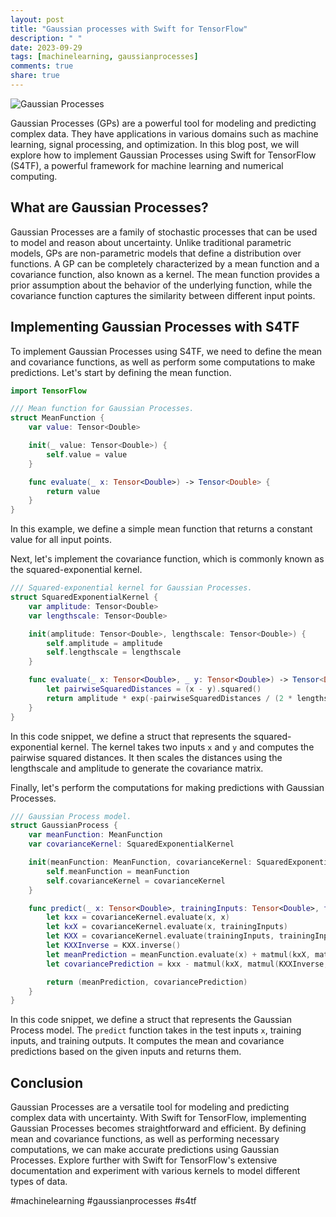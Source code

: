 ```yaml
---
layout: post
title: "Gaussian processes with Swift for TensorFlow"
description: " "
date: 2023-09-29
tags: [machinelearning, gaussianprocesses]
comments: true
share: true
---
```


![Gaussian Processes](https://example.com/gaussian_processes.png)

Gaussian Processes (GPs) are a powerful tool for modeling and predicting complex data. They have applications in various domains such as machine learning, signal processing, and optimization. In this blog post, we will explore how to implement Gaussian Processes using Swift for TensorFlow (S4TF), a powerful framework for machine learning and numerical computing.

## What are Gaussian Processes?

Gaussian Processes are a family of stochastic processes that can be used to model and reason about uncertainty. Unlike traditional parametric models, GPs are non-parametric models that define a distribution over functions. A GP can be completely characterized by a mean function and a covariance function, also known as a kernel. The mean function provides a prior assumption about the behavior of the underlying function, while the covariance function captures the similarity between different input points.

## Implementing Gaussian Processes with S4TF

To implement Gaussian Processes using S4TF, we need to define the mean and covariance functions, as well as perform some computations to make predictions. Let's start by defining the mean function.

```swift
import TensorFlow

/// Mean function for Gaussian Processes.
struct MeanFunction {
    var value: Tensor<Double>

    init(_ value: Tensor<Double>) {
        self.value = value 
    }

    func evaluate(_ x: Tensor<Double>) -> Tensor<Double> {
        return value
    }
}
```

In this example, we define a simple mean function that returns a constant value for all input points.

Next, let's implement the covariance function, which is commonly known as the squared-exponential kernel.

```swift
/// Squared-exponential kernel for Gaussian Processes.
struct SquaredExponentialKernel {
    var amplitude: Tensor<Double>
    var lengthscale: Tensor<Double>

    init(amplitude: Tensor<Double>, lengthscale: Tensor<Double>) {
        self.amplitude = amplitude
        self.lengthscale = lengthscale
    }

    func evaluate(_ x: Tensor<Double>, _ y: Tensor<Double>) -> Tensor<Double> {
        let pairwiseSquaredDistances = (x - y).squared()
        return amplitude * exp(-pairwiseSquaredDistances / (2 * lengthscale))
    }
}
```

In this code snippet, we define a struct that represents the squared-exponential kernel. The kernel takes two inputs `x` and `y` and computes the pairwise squared distances. It then scales the distances using the lengthscale and amplitude to generate the covariance matrix.

Finally, let's perform the computations for making predictions with Gaussian Processes.

```swift
/// Gaussian Process model.
struct GaussianProcess {
    var meanFunction: MeanFunction
    var covarianceKernel: SquaredExponentialKernel

    init(meanFunction: MeanFunction, covarianceKernel: SquaredExponentialKernel) {
        self.meanFunction = meanFunction
        self.covarianceKernel = covarianceKernel
    }

    func predict(_ x: Tensor<Double>, trainingInputs: Tensor<Double>, trainingOutputs: Tensor<Double>) -> Tensor<Double> {
        let kxx = covarianceKernel.evaluate(x, x)
        let kxX = covarianceKernel.evaluate(x, trainingInputs)
        let KXX = covarianceKernel.evaluate(trainingInputs, trainingInputs)
        let KXXInverse = KXX.inverse()
        let meanPrediction = meanFunction.evaluate(x) + matmul(kxX, matmul(KXXInverse, trainingOutputs - meanFunction.evaluate(trainingInputs)))
        let covariancePrediction = kxx - matmul(kxX, matmul(KXXInverse, kxX.transposed()))

        return (meanPrediction, covariancePrediction)
    }
}
```

In this code snippet, we define a struct that represents the Gaussian Process model. The `predict` function takes in the test inputs `x`, training inputs, and training outputs. It computes the mean and covariance predictions based on the given inputs and returns them.

## Conclusion

Gaussian Processes are a versatile tool for modeling and predicting complex data with uncertainty. With Swift for TensorFlow, implementing Gaussian Processes becomes straightforward and efficient. By defining mean and covariance functions, as well as performing necessary computations, we can make accurate predictions using Gaussian Processes. Explore further with Swift for TensorFlow's extensive documentation and experiment with various kernels to model different types of data.

#machinelearning #gaussianprocesses #s4tf